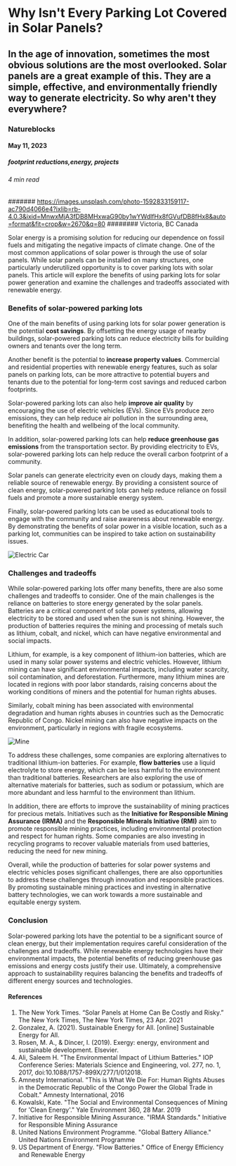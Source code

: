 # Why Isn't Every Parking Lot Covered in Solar Panels?
## In the age of innovation, sometimes the most obvious solutions are the most overlooked. Solar panels are a great example of this. They are a simple, effective, and environmentally friendly way to generate electricity. So why aren't they everywhere?
### Natureblocks
#### May 11, 2023
##### footprint reductions,energy, projects
###### 4 min read
####### https://images.unsplash.com/photo-1592833159117-ac790d4066e4?ixlib=rb-4.0.3&ixid=MnwxMjA3fDB8MHxwaG90by1wYWdlfHx8fGVufDB8fHx8&auto=format&fit=crop&w=2670&q=80
######## Victoria, BC Canada

Solar energy is a promising solution for reducing our dependence on fossil fuels and mitigating the negative impacts of climate change. One of the most common applications of solar power is through the use of solar panels. While solar panels can be installed on many structures, one particularly underutilized opportunity is to cover parking lots with solar panels. This article will explore the benefits of using parking lots for solar power generation and examine the challenges and tradeoffs associated with renewable energy.

### Benefits of solar-powered parking lots
One of the main benefits of using parking lots for solar power generation is the potential **cost savings**. By offsetting the energy usage of nearby buildings, solar-powered parking lots can reduce electricity bills for building owners and tenants over the long term.

Another benefit is the potential to **increase property values**. Commercial and residential properties with renewable energy features, such as solar panels on parking lots, can be more attractive to potential buyers and tenants due to the potential for long-term cost savings and reduced carbon footprints.

Solar-powered parking lots can also help **improve air quality** by encouraging the use of electric vehicles (EVs). Since EVs produce zero emissions, they can help reduce air pollution in the surrounding area, benefiting the health and wellbeing of the local community.

In addition, solar-powered parking lots can help **reduce greenhouse gas emissions** from the transportation sector. By providing electricity to EVs, solar-powered parking lots can help reduce the overall carbon footprint of a community.

Solar panels can generate electricity even on cloudy days, making them a reliable source of renewable energy. By providing a consistent source of clean energy, solar-powered parking lots can help reduce reliance on fossil fuels and promote a more sustainable energy system.

Finally, solar-powered parking lots can be used as educational tools to engage with the community and raise awareness about renewable energy. By demonstrating the benefits of solar power in a visible location, such as a parking lot, communities can be inspired to take action on sustainability issues.

![Electric Car](https://images.unsplash.com/photo-1593941707874-ef25b8b4a92b?ixlib=rb-4.0.3&ixid=MnwxMjA3fDB8MHxwaG90by1wYWdlfHx8fGVufDB8fHx8&auto=format&fit=crop&w=2672&q=80)

### Challenges and tradeoffs
While solar-powered parking lots offer many benefits, there are also some challenges and tradeoffs to consider. One of the main challenges is the reliance on batteries to store energy generated by the solar panels. Batteries are a critical component of solar power systems, allowing electricity to be stored and used when the sun is not shining. However, the production of batteries requires the mining and processing of metals such as lithium, cobalt, and nickel, which can have negative environmental and social impacts.

Lithium, for example, is a key component of lithium-ion batteries, which are used in many solar power systems and electric vehicles. However, lithium mining can have significant environmental impacts, including water scarcity, soil contamination, and deforestation. Furthermore, many lithium mines are located in regions with poor labor standards, raising concerns about the working conditions of miners and the potential for human rights abuses.

Similarly, cobalt mining has been associated with environmental degradation and human rights abuses in countries such as the Democratic Republic of Congo. Nickel mining can also have negative impacts on the environment, particularly in regions with fragile ecosystems.

![Mine](https://images.unsplash.com/photo-1523848309072-c199db53f137?ixlib=rb-4.0.3&ixid=MnwxMjA3fDB8MHxwaG90by1wYWdlfHx8fGVufDB8fHx8&auto=format&fit=crop&w=2670&q=80)

To address these challenges, some companies are exploring alternatives to traditional lithium-ion batteries. For example, **flow batteries** use a liquid electrolyte to store energy, which can be less harmful to the environment than traditional batteries. Researchers are also exploring the use of alternative materials for batteries, such as sodium or potassium, which are more abundant and less harmful to the environment than lithium.

In addition, there are efforts to improve the sustainability of mining practices for precious metals. Initiatives such as the **Initiative for Responsible Mining Assurance (IRMA)** and the **Responsible Minerals Initiative (RMI)** aim to promote responsible mining practices, including environmental protection and respect for human rights. Some companies are also investing in recycling programs to recover valuable materials from used batteries, reducing the need for new mining.

Overall, while the production of batteries for solar power systems and electric vehicles poses significant challenges, there are also opportunities to address these challenges through innovation and responsible practices. By promoting sustainable mining practices and investing in alternative battery technologies, we can work towards a more sustainable and equitable energy system.

### Conclusion
Solar-powered parking lots have the potential to be a significant source of clean energy, but their implementation requires careful consideration of the challenges and tradeoffs. While renewable energy technologies have their environmental impacts, the potential benefits of reducing greenhouse gas emissions and energy costs justify their use. Ultimately, a comprehensive approach to sustainability requires balancing the benefits and tradeoffs of different energy sources and technologies.

#### References
1. The New York Times. “Solar Panels at Home Can Be Costly and Risky.” The New York Times, The New York Times, 23 Apr. 2021
2. Gonzalez, A. (2021). Sustainable Energy for All. [online] Sustainable Energy for All.
3. Rosen, M. A., & Dincer, I. (2019). Exergy: energy, environment and sustainable development. Elsevier.
4. Ali, Saleem H. "The Environmental Impact of Lithium Batteries." IOP Conference Series: Materials Science and Engineering, vol. 277, no. 1, 2017, doi:10.1088/1757-899X/277/1/012018.
5. Amnesty International. "This is What We Die For: Human Rights Abuses in the Democratic Republic of the Congo Power the Global Trade in Cobalt." Amnesty International, 2016
6. Kowalski, Kate. "The Social and Environmental Consequences of Mining for 'Clean Energy'." Yale Environment 360, 28 Mar. 2019
7. Initiative for Responsible Mining Assurance. "IRMA Standards." Initiative for Responsible Mining Assurance
8. United Nations Environment Programme. "Global Battery Alliance." United Nations Environment Programme
9. US Department of Energy. "Flow Batteries." Office of Energy Efficiency and Renewable Energy
